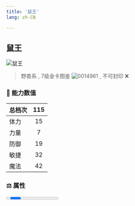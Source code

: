 ```yaml
---
title: '鼠王'
lang: zh-CN

---
```


<RouterBack />

## 鼠王

![鼠王](https://user-images.githubusercontent.com/78347270/115937697-6f762300-a4d3-11eb-8a70-e4636bfc3ed9.gif) 

> 野兽系 , 7级金卡图鉴 ![0014961](https://user-images.githubusercontent.com/78347270/115937697-6f762300-a4d3-11eb-8a70-e4636bfc3ed9.gif) , 不可封印 :x: 


### 💪 能力数值

| 总档次       | 115            |
| :----------- |:-------------:|
| 体力      | 15   <Stars :number="1.5" />  |
| 力量      | 7   <Stars :number="0.5" />  |
| 防御      | 19  <Stars :number="2" />  | 
| 敏捷      | 32  <Stars :number="3" />  | 
| 魔法      | 42  <Stars :number="4" />   | 


### ⚖️ 属性


<Progress earth :number="0" />

<Progress water :number="0" />

<Progress fire :number="5" />

<Progress wind :number="5" />

### ✨ 技能栏 <Strong>10个</Strong>

- 攻击
- 防御

### 👶 1级出现点

- 鼠王惊奇蛋一等奖奖品



